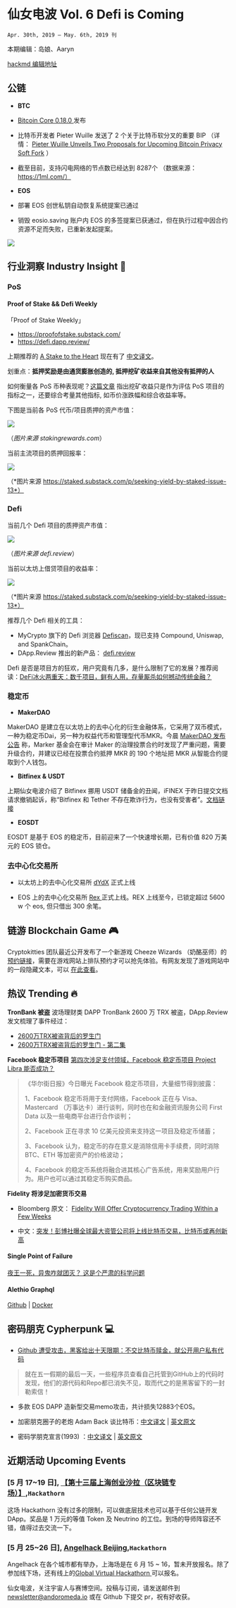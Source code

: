 # 仙女电波  Vol. 6 Defi is Coming
`Apr. 30th, 2019 – May. 6th, 2019 刊`

本期编辑：岛娘、Aaryn

[hackmd 编辑地址](https://hackmd.io/s/By7L2ozc4)

## 公链

- **BTC**

- [Bitcoin Core 0.18.0 ](https://bitcoincore.org/en/2019/05/02/release-0.18.0/)发布 
- 比特币开发者 Pieter Wuille 发送了 2 个关于比特币软分叉的重要 BIP （详情： [Pieter Wuille Unveils Two Proposals for Upcoming Bitcoin Privacy Soft Fork](https://www.coindesk.com/new-bips-hint-at-upcoming-taproot-bitcoin-soft-for) ）

- 截至目前，支持闪电网络的节点数已经达到 8287个 （数据来源：https://1ml.com/）

- **EOS**

- 部署 EOS 创世私钥自动恢复系统提案已通过
- 销毁 eosio.saving 账户内 EOS 的多签提案已获通过，但在执行过程中因合约资源不足而失败，已重新发起提案。

![](https://camo.githubusercontent.com/47906664c901cc073495658cb2f1aa8aa08c4d8f/68747470733a2f2f75706c6f616465722e7368696d6f2e696d2f662f656d6e653572414178454d796f5a525a2e706e67217468756d626e61696c)

## 行业洞察 Industry Insight 🔭

### PoS 

#### Proof of Stake && Defi Weekly
「Proof of Stake Weekly」
- https://proofofstake.substack.com/ 
- https://defi.dapp.review/


上期推荐的 [A Stake to the Heart](https://medium.com/@bendavenport/a-stake-to-the-heart-57fcd8ec323b) 现在有了 [中文译文](https://mp.weixin.qq.com/s/mn4k7or_ITgtZVaAX86vng)。

划重点：**抵押奖励是由通货膨胀创造的, 抵押挖矿收益来自其他没有抵押的人**

如何衡量各 PoS 币种表现呢？[这篇文章](https://mp.weixin.qq.com/s/tCTt_Zs-EKusc1s342pnxg) 指出挖矿收益只是作为评估 PoS 项目的指标之一，还要综合考量其他指标, 如币价涨跌幅和综合收益率等。

下图是当前各 PoS 代币/项目质押的资产市值： 

![](https://i.imgur.com/j1MNuMn.png)

（*图片来源 stakingrewards.com*）

当前主流项目的质押回报率：

![](https://i.imgur.com/7D2nXgk.png)

（*图片来源  https://staked.substack.com/p/seeking-yield-by-staked-issue-13*）

### Defi 

当前几个 Defi 项目的质押资产市值：

![](https://i.imgur.com/Pj2HYxs.png)

（*图片来源 defi.review*）

当前以太坊上借贷项目的收益率：

![](https://i.imgur.com/nu8y3OI.png)

（*图片来源  https://staked.substack.com/p/seeking-yield-by-staked-issue-13*）

推荐几个 Defi 相关的工具：

- MyCrypto 旗下的 Defi 浏览器 [Defiscan](https://defiscan.io/)，现已支持 Compound, Uniswap, and SpankChain。 
- DApp.Review 推出的新产品： [defi.review]( https://defi.dapp.review/)

Defi 是否是项目方的狂欢，用户究竟有几多，是什么限制了它的发展？推荐阅读：[DeFi冰火两重天：数千项目，鲜有人用，存量厮杀如何撼动传统金融？](https://mp.weixin.qq.com/s/NYmq8cV6WpiMefSLzVs0PQ)

### 稳定币

- **MakerDAO**

MakerDAO 是建立在以太坊上的去中心化的衍生金融体系，它采用了双币模式，一种为稳定币Dai，另一种为权益代币和管理型代币MKR。今晨 [MakerDAO 发布公告](https://www.reddit.com/comments/ble9j1) 称，Marker 基金会在审计 Maker 的治理投票合约时发现了严重问题，需要升级合约，并建议已经在投票合约抵押 MKR 的 190 个地址把 MKR 从智能合约提取到个人钱包。 

- **Bitfinex & USDT**

上期仙女电波介绍了 Bitfinex 挪用 USDT 储备金的丑闻，iFINEX 于昨日提交文档请求撤销起诉，称“Bitfinex 和 Tether 不存在欺诈行为，也没有受害者”。[文档链接](https://iapps.courts.state.ny.us/fbem/DocumentDisplayServlet?documentId=lyTOWUVaDHJdfUfkNZePWg==&system=prod)

- **EOSDT**

EOSDT 是基于 EOS 的稳定币，目前迎来了一个快速增长期，已有价值 820 万美元的 EOS 锁仓。

### 去中心化交易所

- 以太坊上的去中心化交易所 [dYdX](https://dydx.exchange/) 正式上线

- EOS 上的去中心化交易所 [Rex ](https://eosrex.io/)正式上线。REX 上线至今，已锁定超过 5600 w 个 eos, 但只借出 300 余笔。

## 链游 Blockchain Game 🎮

Cryptokitties 团队最近公开发布了一个新游戏 Cheeze Wizards （奶酪巫师）的 [预约链接](https://www.cheezewizards.com/?id=ZD226
)，需要在游戏网站上排队预约才可以抢先体验。有网友发现了游戏网站中的一段隐藏文本，可以 [在此查看](https://www.dogigames.com/cn/news-cn/2019/05/06/8572.html?)。

## 热议 Trending 🔥
**TronBank 被盗**
波场理财类 DAPP TronBank 2600 万 TRX 被盗，DApp.Review 发文梳理了事件经过：

- [2600万TRX被盗背后的罗生门](https://mp.weixin.qq.com/s/aInEaYdS9X7HP7FbzWl6AQ)
- [2600万TRX被盗背后的罗生门 - 第二集](https://mp.weixin.qq.com/s/9Cl6-ZmAi-U3Qi6cPVZJxQ)

**Facebook 稳定币项目**
[第四次涉足支付领域，Facebook 稳定币项目 Project Libra 能否成功？](https://www.chainnews.com/articles/666700750394.htm)
>《华尔街日报》今日曝光 Facebook 稳定币项目，大量细节得到披露：
>
>1、Facebook 稳定币将用于支付网络，Facebook 正在与 Visa、Mastercard （万事达卡）进行谈判，同时也在和金融资讯服务公司 First Data 以及一些电商平台进行合作谈判；
>
> 2、Facebook 正在寻求 10 亿美元投资来支持这一项目及稳定币储蓄；
>
> 3、Facebook 认为，稳定币的存在意义是消除信用卡手续费，同时消除 BTC、ETH 等加密资产的价格波动；
>
>4、Facebook 的稳定币系统将融合进其核心广告系统，用来奖励用户行为。用户也可以通过其稳定币购买商品。

**Fidelity 将涉足加密货币交易**

- Bloomberg 原文： [Fidelity Will Offer Cryptocurrency Trading Within a Few Weeks](https://www.bloomberg.com/news/articles/2019-05-06/fidelity-said-to-offer-cryptocurrency-trading-within-a-few-weeks)

* 中文：[突发！彭博社曝全球最大资管公司将上线比特币交易，比特币或再创新高](https://mp.weixin.qq.com/s/acj3LUTO0McsvkzkoEaY4g)

#### Single Point of Failure 
[夜王一死，异鬼咋就团灭？ 这是个严肃的科学问题](https://mp.weixin.qq.com/s/vheYyY-PltAmngvp4vELtg)

#### Alethio Graphql

[Github](https://github.com/mingderwang/alethio-graphql) | [Docker](https://hub.docker.com/r/mingder78/alethio-graphql)

## 密码朋克 Cypherpunk 💻

- [Github 遭受攻击，黑客给出十天限期：不交比特币赎金，就公开用户私有代码](https://mp.weixin.qq.com/s/GfLauN3bbFgjfLuioz7A1w)
> 就在五一假期的最后一天，一些程序员查看自己托管到GitHub上的代码时发现，他们的源代码和Repo都已消失不见，取而代之的是黑客留下的一封勒索信！

- 多款 EOS DAPP 造新型交易memo攻击，共计损失12883个EOS。


- 加密朋克圈子的老炮 Adam Back 谈比特币：[中文译文](https://mp.weixin.qq.com/s/9Z8IghI_rvjTSB5x_ygSVw) | [英文原文](https://www.whatbitcoindid.com/podcast/adam-back-on-a-decade-of-bitcoin)

- 密码学朋克宣言(1993) ：[中文译文](https://ethfans.org/posts/A-Cypherpunks-Manifesto-1993) | [英文原文](https://www.activism.net/cypherpunk/manifesto.html)


## 近期活动 Upcoming Events 

### [5 月 17~19 日], [【第十三届上海创业沙拉（区块链专场）】](https://www.huodongxing.com/event/1488362628600),`Hackathorn`
这场 Hackathorn 没有过多的限制，可以做底层技术也可以基于任何公链开发 DApp。奖品是 1 万元的等值 Token 及 Neutrino 的工位。到场的导师阵容还不错，值得过去交流一下。

### [5 月 25~26 日], [ Angelhack Beijing](https://www.eventbank.cn/event/angelhack-beijing-hackathon-2019-21662/agenda.html),`Hackathorn`

Angelhack 在各个城市都有举办，上海场是在 6 月 15 ~ 16，暂未开放报名。除了参加线下场，还有线上的[Global Virtual Hackathorn ](https://angelhack.com/virtual-hackathon/)可以报名。



仙女电波，关注宇宙人与赛博空间。投稿与订阅，请发送邮件到 [newsletter@andoromeda.io](mailto:newsletter@andoromeda.io) 或在 Github 下提交 pr，祝有好收获。
